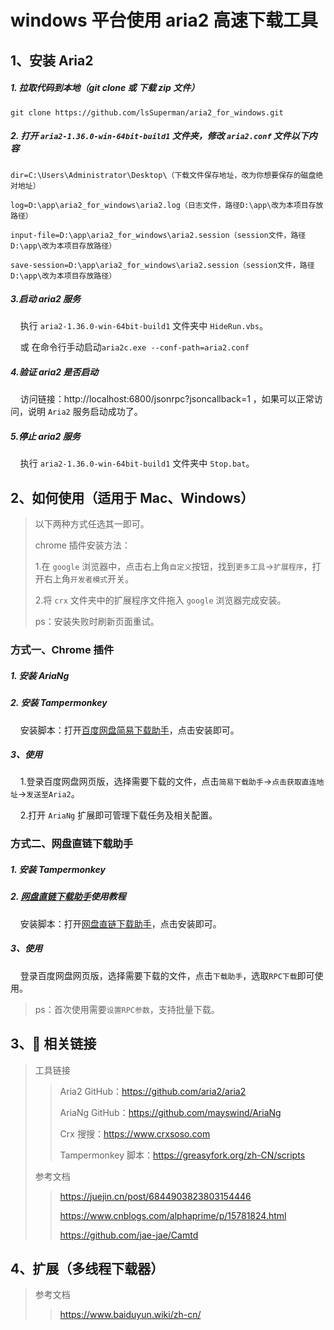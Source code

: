# **windows 平台使用 aria2 高速下载工具**

## **1、安装 Aria2**

##### 1. 拉取代码到本地（git clone 或 下载 zip 文件）

```
git clone https://github.com/lsSuperman/aria2_for_windows.git
```

##### 2. 打开 `aria2-1.36.0-win-64bit-build1` 文件夹，修改 `aria2.conf` 文件以下内容

```
dir=C:\Users\Administrator\Desktop\（下载文件保存地址，改为你想要保存的磁盘绝对地址）

log=D:\app\aria2_for_windows\aria2.log（日志文件，路径D:\app\改为本项目存放路径）

input-file=D:\app\aria2_for_windows\aria2.session（session文件，路径D:\app\改为本项目存放路径）

save-session=D:\app\aria2_for_windows\aria2.session（session文件，路径D:\app\改为本项目存放路径）
```

##### 3.启动 aria2 服务

&nbsp;&nbsp;&nbsp;&nbsp;执行 `aria2-1.36.0-win-64bit-build1` 文件夹中 `HideRun.vbs`。  
  
&nbsp;&nbsp;&nbsp;&nbsp;或 在命令行手动启动`aria2c.exe --conf-path=aria2.conf`

##### 4.验证 aria2 是否启动

&nbsp;&nbsp;&nbsp;&nbsp;访问链接：http://localhost:6800/jsonrpc?jsoncallback=1 ，如果可以正常访问，说明 `Aria2` 服务启动成功了。

##### 5.停止 aria2 服务

&nbsp;&nbsp;&nbsp;&nbsp;执行 `aria2-1.36.0-win-64bit-build1` 文件夹中 `Stop.bat`。

## **2、如何使用（适用于 Mac、Windows）**

> 以下两种方式任选其一即可。
> 
> chrome 插件安装方法：
> 
> 1.在 `google` 浏览器中，点击右上角`自定义`按钮，找到`更多工具`->`扩展程序`，打开右上角`开发者模式`开关。
> 
> 2.将 `crx` 文件夹中的扩展程序文件拖入 `google` 浏览器完成安装。
> 
> ps：安装失败时刷新页面重试。

### **方式一、Chrome 插件**

##### 1. 安装 AriaNg

##### 2. 安装 Tampermonkey

&nbsp;&nbsp;&nbsp;&nbsp;安装脚本：打开[百度网盘简易下载助手](https://greasyfork.org/zh-CN/scripts/418182-百度网盘简易下载助手-直链下载复活版)，点击安装即可。

##### 3、使用

&nbsp;&nbsp;&nbsp;&nbsp;1.登录百度网盘网页版，选择需要下载的文件，点击`简易下载助手`->`点击获取直连地址`->`发送至Aria2`。

&nbsp;&nbsp;&nbsp;&nbsp;2.打开 `AriaNg` 扩展即可管理下载任务及相关配置。

### **方式二、网盘直链下载助手**

##### 1. 安装 Tampermonkey

##### 2. [网盘直链下载助手](https://www.baiduyun.wiki/install.html#📖-使用教程)使用教程

&nbsp;&nbsp;&nbsp;&nbsp;安装脚本：打开[网盘直链下载助手](https://greasyfork.org/zh-CN/scripts/436446-网盘直链下载助手)，点击安装即可。

##### 3、使用

&nbsp;&nbsp;&nbsp;&nbsp;登录百度网盘网页版，选择需要下载的文件，点击`下载助手`，选取`RPC下载`即可使用。
  > ps：首次使用需要`设置RPC参数`，支持批量下载。

## **3、🔗 相关链接**

> 工具链接
>
> > Aria2 GitHub：https://github.com/aria2/aria2
> >
> > AriaNg GitHub：https://github.com/mayswind/AriaNg
> >
> > Crx 搜搜：https://www.crxsoso.com
> >
> > Tampermonkey 脚本：https://greasyfork.org/zh-CN/scripts
>
> 参考文档
>
> > https://juejin.cn/post/6844903823803154446
> >
> > https://www.cnblogs.com/alphaprime/p/15781824.html
> >
> > https://github.com/jae-jae/Camtd

## **4、扩展（多线程下载器）**

> 参考文档
>
> > https://www.baiduyun.wiki/zh-cn/
